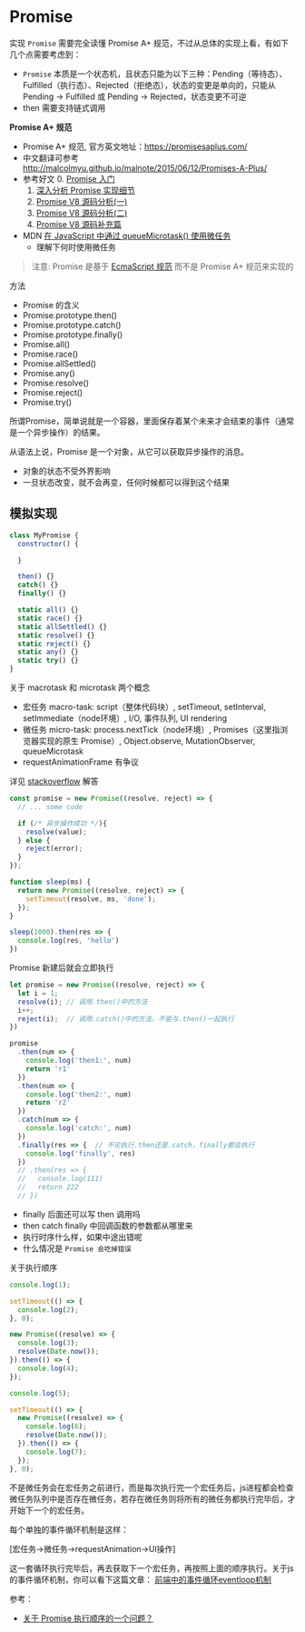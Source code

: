 # Promise

实现 `Promise` 需要完全读懂 Promise A+ 规范，不过从总体的实现上看，有如下几个点需要考虑到：

- `Promise` 本质是一个状态机，且状态只能为以下三种：Pending（等待态）、Fulfilled（执行态）、Rejected（拒绝态），状态的变更是单向的，只能从Pending -> Fulfilled 或 Pending -> Rejected，状态变更不可逆
- then 需要支持链式调用

**Promise A+ 规范**

- Promise A+ 规范, 官方英文地址：https://promisesaplus.com/
- 中文翻译可参考 http://malcolmyu.github.io/malnote/2015/06/12/Promises-A-Plus/
- 参考好文
  0. [Promise 入门](https://es6.ruanyifeng.com/#docs/promise)
  1. [深入分析 Promise 实现细节](https://juejin.cn/post/6945319439772434469)
  2. [Promise V8 源码分析(一)](https://zhuanlan.zhihu.com/p/264944183)
  3. [Promise V8 源码分析(二)](https://zhuanlan.zhihu.com/p/329201628)
  4. [Promise V8 源码补充篇](https://juejin.cn/post/6953452438300917790)
- MDN [在 JavaScript 中通过 queueMicrotask() 使用微任务](https://developer.mozilla.org/zh-CN/docs/Web/API/HTML_DOM_API/Microtask_guide)
  - 理解下何时使用微任务

> 注意: Promise 是基于 [EcmaScript 规范](https://262.ecma-international.org/#sec-promise-objects) 而不是 Promise A+ 规范来实现的

方法

- Promise 的含义
- Promise.prototype.then()
- Promise.prototype.catch()
- Promise.prototype.finally()
- Promise.all()
- Promise.race()
- Promise.allSettled()
- Promise.any()
- Promise.resolve()
- Promise.reject()
- Promise.try()

所谓Promise，简单说就是一个容器，里面保存着某个未来才会结束的事件（通常是一个异步操作）的结果。

从语法上说，Promise 是一个对象，从它可以获取异步操作的消息。

- 对象的状态不受外界影响
- 一旦状态改变，就不会再变，任何时候都可以得到这个结果

## 模拟实现

```js
class MyPromise {
  constructor() {

  }

  then() {}
  catch() {}
  finally() {}

  static all() {}
  static race() {}
  static allSettled() {}
  static resolve() {}
  static reject() {}
  static any() {}
  static try() {}
}
```

关于 macrotask 和 microtask 两个概念

- 宏任务 macro-task: script（整体代码块）, setTimeout, setInterval, setImmediate（node环境）, I/O, 事件队列, UI rendering
- 微任务 micro-task: process.nextTick（node环境）, Promises（这里指浏览器实现的原生 Promise）, Object.observe, MutationObserver, queueMicrotask
- requestAnimationFrame 有争议

详见 [stackoverflow](https://stackoverflow.com/questions/25915634/difference-between-microtask-and-macrotask-within-an-event-loop-context) 解答

```js
const promise = new Promise((resolve, reject) => {
  // ... some code

  if (/* 异步操作成功 */){
    resolve(value);
  } else {
    reject(error);
  }
});

function sleep(ms) {
  return new Promise((resolve, reject) => {
    setTimeout(resolve, ms, 'done');
  });
}

sleep(1000).then(res => {
  console.log(res, 'hello')
})
```

Promise 新建后就会立即执行

```js
let promise = new Promise((resolve, reject) => {
  let i = 1;
  resolve(i); // 调用.then()中的方法
  i++;
  reject(i);  // 调用.catch()中的方法，不能与.then()一起执行
})

promise
  .then(num => {
    console.log('then1:', num)
    return 'r1'
  })
  .then(num => {
    console.log('then2:', num)
    return 'r2'
  })
  .catch(num => {
    console.log('catch:', num)
  })
  .finally(res => {  // 不论执行.then还是.catch，finally都会执行
    console.log('finally', res)
  })
  // .then(res => {
  //   console.log(111)
  //   return 222
  // })
```

- finally 后面还可以写 then 调用吗
- then catch finally 中回调函数的参数都从哪里来
- 执行时序什么样，如果中途出错呢
- 什么情况是 `Promise 会吃掉错误`

关于执行顺序

```js
console.log(1);

setTimeout(() => {
  console.log(2);
}, 0);

new Promise((resolve) => {
  console.log(3);
  resolve(Date.now());
}).then(() => {
  console.log(4);
});

console.log(5);

setTimeout(() => {
  new Promise((resolve) => {
    console.log(6);
    resolve(Date.now());
  }).then(() => {
    console.log(7);
  });
}, 0);
```

不是微任务会在宏任务之前进行，而是每次执行完一个宏任务后，js进程都会检查微任务队列中是否存在微任务，若存在微任务则将所有的微任务都执行完毕后，才开始下一个的宏任务。

每个单独的事件循环机制是这样：

[宏任务->微任务->requestAnimation->UI操作]

这一套循环执行完毕后，再去获取下一个宏任务，再按照上面的顺序执行。关于js的事件循环机制，你可以看下这篇文章： [前端中的事件循环eventloop机制](https://www.xiabingbao.com/post/javascript/js-eventloop.html)

参考：

- [关于 Promise 执行顺序的一个问题？](https://www.zhihu.com/question/36273908?sort=created)
